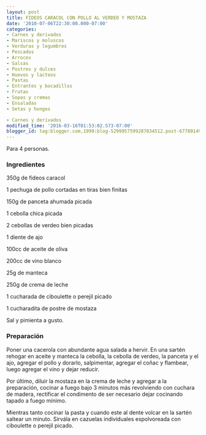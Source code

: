 ```yaml
---
layout: post
title: FIDEOS CARACOL CON POLLO AL VERDEO Y MOSTAZA
date: '2010-07-06T22:30:00.000-07:00'
categories:
- Carnes y derivados
- Mariscos y moluscos
- Verduras y legumbres
- Pescados
- Arroces
- Salsas
- Postres y dulces
- Huevos y lacteos
- Pastas
- Entrantes y bocadillos
- Frutas
- Sopas y cremas
- Ensaladas
- Setas y hongos

- Carnes y derivados
modified_time: '2016-03-16T01:53:02.573-07:00'
blogger_id: tag:blogger.com,1999:blog-5299957599287034512.post-6778014998733670746
---
```


Para 4 personas.

<h3>Ingredientes</h3>

350g de fideos caracol

1 pechuga de pollo cortadas en tiras bien finitas

150g de panceta ahumada picada

1 cebolla chica picada

2 cebollas de verdeo bien picadas

1 diente de ajo

100cc de aceite de oliva

200cc de vino blanco

25g de manteca

250g de crema de leche

1 cucharada de ciboulette o perejil picado

1 cucharadita de postre de mostaza

Sal y pimienta a gusto.

<h3>Preparación</h3>

Poner una cacerola con abundante agua salada a hervir. En una sartén rehogar en aceite y manteca la cebolla, la cebolla de verdeo, la panceta y el ajo, agregar el pollo y dorarlo, salpimentar, agregar el coñac y flambear, luego agregar el vino y dejar reducir.

Por último, diluir la mostaza en la crema de leche y agregar a la preparación, cocinar a fuego bajo 3 minutos más revolviendo con cuchara de madera, rectificar el condimento de ser necesario dejar cocinando tapado a fuego mínimo.

Mientras tanto cocinar la pasta y cuando este al dente volcar en la sartén saltear un minuto. Sirvála en cazuelas individuales espolvoreada con ciboulette o perejil picado.

